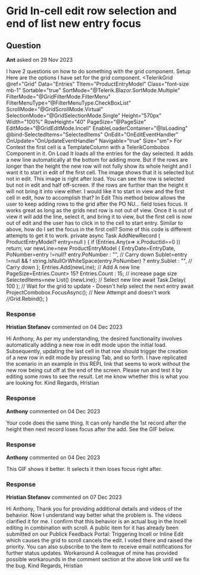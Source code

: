 # Grid In-cell edit row selection and end of list new entry focus

## Question

**Ant** asked on 29 Nov 2023

I have 2 questions on how to do something with the grid component. Setup Here are the options I have set for the grid component. <TelerikGrid @ref="Grid" Data="Entries" TItem="ProductEntryModel" Class="font-size mb-1" Sortable="true" SortMode="@Telerik.Blazor.SortMode.Multiple" FilterMode="@GridFilterMode.FilterMenu" FilterMenuType="@FilterMenuType.CheckBoxList" ScrollMode="@GridScrollMode.Virtual" SelectionMode="@GridSelectionMode.Single" Height="570px" Width="100%" RowHeight="40" PageSize="@PageSize" EditMode="@GridEditMode.Incell" EnableLoaderContainer="@IsLoading" @bind-SelectedItems="SelectedItems" OnEdit="OnEditEventHandler" OnUpdate="OnUpdateEventHandler" Navigable="true" Size="sm"> For Context the first cell is a TemplateColumn with a TelerikCombobox Component in it. On Load It loads all the entries for the day selected. It adds a new line automatically at the bottom for adding more. But if the rows are longer than the height the new row will not fully show its whole height and I want it to start in edit of the first cell. The image shows that it is selected but not in edit. This image is right after load. You can see the row is selected but not in edit and half off-screen. If the rows are further than the height it will not bring it into view either. I would like it to start in view and the first cell in edit, how to accomplish that? In Edit This method below allows the user to keep adding rows to the grid after the PO NU... field loses focus. It works great as long as the grids next row is not out of view. Once it is out of view it will add the line, select it, and bring it to view, but the first cell is now out of edit and the user has to click in to the cell to start entry. Similar to above, how do I set the focus in the first cell? Some of this code is different attempts to get it to work. private async Task AddNewRecord ( ProductEntryModel? entry=null ) { if (Entries.Any(x=> x.ProductId==0 )) return; var newLine=new ProductEntryModel
{
EntryDate=EntryDate,
PoNumber=entry !=null? entry.PoNumber : "", // Carry down Sublet=entry !=null && ! string.IsNullOrWhiteSpace(entry.PoNumber) ? entry.Sublet : "", // Carry down };
Entries.Add(newLine); // Add A new line PageSize=Entries.Count> 15? Entries.Count : 15; // increase page size SelectedItems=new List<ProductEntryModel>() {newLine}; // Select new line await Task.Delay( 100 ); // Wait for the grid to update - Doesn't help select the next entry await ProjectCombobox.FocusAsync(); // New Attempt and doesn't work //Grid.Rebind(); }

### Response

**Hristian Stefanov** commented on 04 Dec 2023

Hi Anthony, As per my understanding, the desired functionality involves automatically adding a new row in edit mode upon the initial load. Subsequently, updating the last cell in that row should trigger the creation of a new row in edit mode by pressing Tab, and so forth. I have replicated the scenario in an example in this REPL link that seems to work without the new row being cut off at the end of the screen. Please run and test it by editing some rows to see the result. Let me know whether this is what you are looking for. Kind Regards, Hristian

### Response

**Anthony** commented on 04 Dec 2023

Your code does the same thing. It can only handle the 1st record after the height then next record loses focus after the add. See the GIF below.

### Response

**Anthony** commented on 04 Dec 2023

This GIF shows it better. It selects it then loses focus right after.

### Response

**Hristian Stefanov** commented on 07 Dec 2023

Hi Anthony, Thank you for providing additional details and videos of the behavior. Now I understand way better what the problem is. The videos clarified it for me. I confirm that this behavior is an actual bug in the Incell editing in combination with scroll. A public item for it has already been submitted on our Publick Feedback Portal: Triggering Incell or Inline Edit which causes the grid to scroll cancels the edit. I voted there and raised the priority. You can also subscribe to the item to receive email notifications for further status updates. Workaround A colleague of mine has provided possible workarounds in the comment section at the above link until we fix the bug. Kind Regards, Hristian
